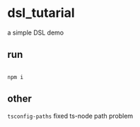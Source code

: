 # dsl_tutarial

a simple DSL demo

## run

```shell

npm i 

```

## other

`tsconfig-paths` fixed ts-node path problem
